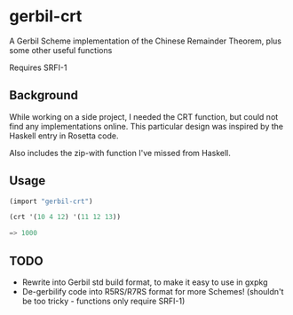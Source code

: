 # gerbil-crt
A Gerbil Scheme implementation of the Chinese Remainder Theorem, plus some other useful functions

Requires SRFI-1

## Background
While working on a side project, I needed the CRT function, but could not find any implementations online. 
This particular design was inspired by the Haskell entry in Rosetta code.

Also includes the zip-with function I've missed from Haskell.

## Usage
```scheme
(import "gerbil-crt")

(crt '(10 4 12) '(11 12 13))

=> 1000
```


## TODO
- Rewrite into Gerbil std build format, to make it easy to use in gxpkg
- De-gerbilify code into R5RS/R7RS format for more Schemes! (shouldn't be too tricky - functions only require SRFI-1) 

